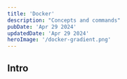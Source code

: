 ```yaml
---
title: 'Docker'
description: "Concepts and commands"
pubDate: 'Apr 29 2024'
updatedDate: 'Apr 29 2024'
heroImage: '/docker-gradient.png'
---
```


## Intro

##